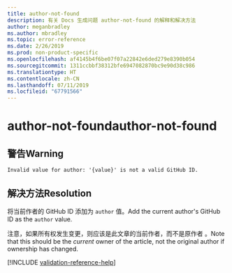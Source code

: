```yaml
---
title: author-not-found
description: 有关 Docs 生成问题 author-not-found 的解释和解决方法
author: meganbradley
ms.author: mbradley
ms.topic: error-reference
ms.date: 2/26/2019
ms.prod: non-product-specific
ms.openlocfilehash: af4145b4f6be07f07a22842e6ded279e8390b054
ms.sourcegitcommit: 1311ccbbf38312bfe6947082870bc9e90d38c986
ms.translationtype: HT
ms.contentlocale: zh-CN
ms.lasthandoff: 07/11/2019
ms.locfileid: "67791566"
---
```

# <a name="author-not-found"></a><span data-ttu-id="a83c2-103">author-not-found</span><span class="sxs-lookup"><span data-stu-id="a83c2-103">author-not-found</span></span>

## <a name="warning"></a><span data-ttu-id="a83c2-104">警告</span><span class="sxs-lookup"><span data-stu-id="a83c2-104">Warning</span></span>

`Invalid value for author: '{value}' is not a valid GitHub ID.`

## <a name="resolution"></a><span data-ttu-id="a83c2-105">解决方法</span><span class="sxs-lookup"><span data-stu-id="a83c2-105">Resolution</span></span>

<span data-ttu-id="a83c2-106">将当前作者的 GitHub ID 添加为 `author` 值。</span><span class="sxs-lookup"><span data-stu-id="a83c2-106">Add the current author's GitHub ID as the `author` value.</span></span>

<span data-ttu-id="a83c2-107">注意，如果所有权发生变更，则应该是此文章的当前作者，而不是原作者  。</span><span class="sxs-lookup"><span data-stu-id="a83c2-107">Note that this should be the *current* owner of the article, not the original author if ownership has changed.</span></span>

<!--make sure to add this file to your includes folder and verify the path-->
[!INCLUDE [validation-reference-help](includes/validation-reference-help.md)]
